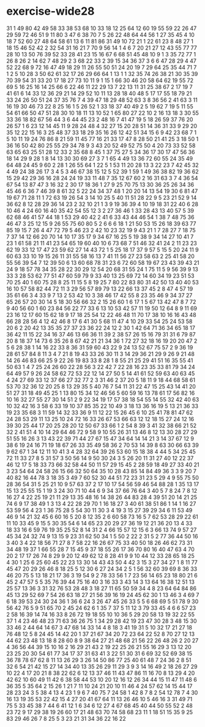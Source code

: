 # exercise-wide28
31
1
49
80
42
49
58
33
38
53
68
10
33
18
12
25
64
12
60
19
55
59
22
26
47
29
59
72
46
51
9
11
80
3
47
6
38
70
7
5
26
22
48
64
44
56
1
27
35
45
4
10
18
7
52
60
27
48
64
58
61
13
6
11
81
86
31
49
10
72
21
1
22
61
23
8
48
27
1
18
15
46
52
42
2
32
54
31
16
21
7
70
9
56
14
1
4
6
7
20
21
27
12
43
55
77
77
28
10
13
50
76
39
52
33
28
41
23
15
16
67
6
68
51
45
48
10
9
1
3
35
72
77
1
26
8
26
2
14
62
7
48
29
2
3
68
22
33
2
39
15
34
36
37
3
6
6
47
28
29
4
47
52
22
68
9
72
16
47
49
18
29
11
26
55
50
51
24
20
19
7
29
64
25
35
44
71
7
1
2
5
10
28
3
50
62
61
32
17
26
29
66
64
1
13
1
1
32
35
74
26
38
21
30
35
39
70
39
54
31
33
20
17
18
27
73
10
11
9
1
15
1
66
30
46
20
58
64
62
19
55
72
69
5
16
25
16
14
25
66
6
22
46
11
22
29
13
7
22
13
11
31
25
38
67
2
17
19
7
41
61
6
14
33
12
36
29
21
14
29
52
10
11
13
28
18
40
48
5
17
17
55
18
79
21
33
24
26
50
51
24
37
35
76
7
4
39
47
18
29
48
52
63
3
8
36
56
2
41
63
3
11
16
19
30
46
73
22
8
25
16
1
5
26
52
1
33
18
37
40
49
2
5
19
62
7
19
5
11
55
54
61
66
50
47
51
28
30
10
18
11
13
10
52
1
65
80
27
22
10
2
16
13
18
3
30
55
33
36
18
82
67
56
44
3
6
44
45
23
2
48
16
7
41
47
19
5
18
26
59
37
76
20
26
57
1
6
23
12
14
45
11
9
28
24
48
4
32
27
15
20
28
51
14
36
31
33
9
29
20
35
12
22
15
16
3
25
48
37
33
18
29
35
16
26
12
42
51
34
15
6
9
42
23
68
7
1
5
10
11
19
24
76
86
8
21
59
11
45
77
16
21
33
17
47
8
28
50
21
41
25
3
18
50
1
36
16
50
42
80
25
55
29
34
78
9
3
43
20
52
49
52
75
50
4
20
73
33
52
58
63
65
63
25
51
28
12
33
2
35
68
8
45
1
37
75
27
5
34
36
17
30
17
47
56
36
18
14
29
9
28
1
8
14
13
30
30
69
27
3
7
1
65
4
49
13
36
72
60
55
24
35
49
64
48
24
45
9
60
2
28
1
26
55
64
1
22
5
1
53
11
20
28
13
3
22
23
7
42
45
32
4
49
24
38
26
17
3
4
5
3
46
67
38
15
12
5
52
39
1
59
1
49
36
38
82
19
36
62
15
29
42
29
36
16
28
24
24
19
33
11
48
7
35
12
67
60
2
16
31
63
3
7
4
36
54
67
54
13
87
47
3
16
32
2
30
17
18
36
1
27
9
25
70
75
13
30
36
25
26
34
36
45
46
6
36
7
46
39
8
61
32
5
22
24
34
37
48
1
20
20
14
13
54
19
30
6
81
47
19
67
71
28
11
1
72
63
19
26
54
3
14
10
25
5
40
11
51
28
22
9
5
23
21
52
9
14
36
62
8
12
28
29
36
14
23
2
32
10
21
1
3
9
19
36
39
4
10
19
18
31
22
40
6
28
10
46
4
24
60
16
40
35
42
54
55
12
3
2
27
36
46
1
33
28
43
13
40
57
5
39
62
68
46
41
57
44
18
1
53
29
40
42
2
41
6
33
43
44
46
54
1
38
7
48
75
36
46
47
3
25
12
15
9
26
55
75
60
80
5
2
6
6
6
18
1
21
50
53
15
26
18
39
63
77
85
19
15
7
26
4
47
72
79
5
46
23
2
42
10
23
32
19
9
43
21
1
7
28
27
7
18
75
7
37
14
12
66
20
70
14
10
17
35
17
9
34
67
16
25
5
19
38
9
34
14
27
10
41
7
23
1
61
58
21
11
41
23
54
65
19
60
40
10
6
73
68
7
51
46
32
41
24
2
11
23
23
62
19
33
12
17
47
23
59
62
27
14
43
72
1
5
25
18
17
37
9
57
5
15
5
20
24
11
9
60
63
33
10
19
15
26
11
31
55
58
16
13
7
41
11
56
27
23
58
63
2
25
41
58
20
55
56
39
54
7
12
39
50
6
13
60
68
78
31
23
6
72
60
58
19
67
23
43
39
43
21
24
9
18
57
78
34
35
28
22
30
29
12
54
20
68
31
55
24
1
75
11
5
9
56
39
9
13
33
3
28
53
62
77
51
47
60
59
79
9
33
40
13
25
69
72
14
60
34
19
23
51
53
70
25
40
1
60
75
28
8
25
11
15
5
8
19
25
7
80
22
83
80
31
42
50
13
40
40
53
16
10
57
58
82
44
72
11
3
29
56
57
89
79
13
22
66
13
37
45
2
8
47
4
57
19
35
61
66
3
4
33
9
7
13
2
53
42
10
3
38
46
17
42
55
8
23
35
46
9
34
37
27
65
26
57
20
30
14
5
18
30
56
66
32
2
15
26
60
1
6
17
1
5
67
13
42
47
8
7
72
9
40
56
60
1
60
23
84
56
22
77
33
6
13
10
53
42
57
11
19
50
12
64
8
9
11
69
23
16
12
17
60
15
62
18
9
17
18
25
54
12
22
46
48
11
70
17
38
10
16
16
43
48
66
28
28
56
4
12
42
46
8
17
6
41
30
5
68
11
47
4
10
29
33
54
25
24
53
58
20
6
2
20
42
13
35
35
27
37
23
36
22
24
12
2
30
1
42
64
71
36
34
65
18
17
36
42
11
15
22
34
16
37
46
13
66
36
11
39
2
38
57
26
15
16
79
31
31
6
79
87
20
8
18
37
14
73
6
35
26
8
67
42
21
21
34
36
1
72
27
32
18
16
19
20
20
47
2
5
6
28
38
1
14
16
22
33
8
36
31
59
60
43
22
9
24
13
52
67
75
57
2
9
36
19
28
61
57
84
8
11
3
4
7
21
8
19
43
33
26
30
11
3
14
29
36
21
29
9
26
9
21
48
14
26
46
83
66
25
9
22
26
19
83
33
8
28
1
8
55
21
25
29
41
51
16
35
55
41
50
63
1
4
7
25
24
26
60
22
28
56
3
22
42
7
22
28
16
23
35
33
81
79
34
24
64
49
57
9
26
24
58
62
72
53
22
12
14
27
50
5
14
41
61
52
59
63
40
63
45
4
24
27
69
33
12
37
66
27
32
77
2
3
31
46
2
37
20
5
18
11
9
18
44
68
58
61
53
70
32
36
12
20
25
8
13
29
35
5
40
76
7
54
11
31
22
47
15
25
43
14
41
20
51
27
31
18
49
45
25
1
13
80
15
34
12
46
56
5
60
59
16
13
78
61
17
56
82
16
10
16
32
27
55
27
30
14
51
2
9
22
34
19
17
57
38
18
54
55
14
55
32
42
40
63
10
32
42
16
3
58
6
33
19
10
37
85
35
22
10
49
3
18
13
36
16
19
5
13
21
36
33
19
23
35
68
3
11
59
14
32
33
36
9
11
12
22
15
26
45
6
10
25
41
78
81
47
62
24
28
53
29
11
13
25
10
24
72
16
33
26
67
53
66
63
12
12
18
15
27
24
12
16
39
30
25
44
17
20
25
28
20
12
50
67
33
66
1
2
54
8
39
3
41
32
38
66
21
52
32
2
41
51
4
10
14
29
64
46
72
9
58
9
10
55
26
31
13
46
8
12
13
30
28
27
29
51
55
16
26
3
13
43
22
39
71
44
27
67
15
47
34
64
14
14
21
3
14
37
67
12
9
38
6
19
24
16
71
19
18
67
26
33
35
49
58
36
2
70
53
14
39
8
63
30
66
63
39
9
62
67
1
34
12
11
10
41
3
4
28
32
64
39
26
53
60
15
18
38
4
44
5
34
25
45
72
11
33
27
8
5
31
57
3
50
56
14
9
50
30
24
3
5
26
20
11
31
27
40
12
22
37
46
12
17
5
18
33
73
66
32
58
44
50
11
57
29
15
45
2
28
59
18
49
27
33
40
21
3
23
54
64
24
58
26
15
66
32
50
64
35
10
28
43
85
14
84
49
36
3
3
9
20
7
40
82
16
44
78
3
18
35
3
49
7
60
52
30
44
51
72
23
31
23
5
29
4
9
55
75
50
28
36
54
31
5
25
21
10
9
57
63
37
2
17
10
17
54
56
59
46
54
88
28
1
35
13
17
15
13
25
55
15
1
19
3
24
30
71
10
44
6
9
34
37
66
76
64
3
40
5
7
8
24
7
8
12
16
27
4
22
25
19
21
11
29
13
35
48
16
14
38
26
44
83
28
4
39
51
20
14
21
25
74
6
9
17
38
49
1
3
13
4
22
28
29
70
1
16
18
27
3
40
61
38
51
86
1
14
1
16
27
53
59
56
4
23
1
36
75
28
5
54
30
11
30
3
4
19
3
15
27
39
29
34
6
11
53
49
46
9
14
21
32
45
6
60
16
5
20
8
12
35
2
6
60
58
73
16
5
7
62
53
28
29
22
61
11
10
33
45
9
15
5
30
35
54
6
14
65
23
20
29
27
36
19
12
21
36
20
13
4
33
18
33
16
6
59
76
19
35
25
52
8
14
31
2
4
66
15
57
12
15
6
3
66
13
74
9
57
27
45
34
24
32
74
9
13
15
9
23
31
62
50
34
1
5
50
2
22
2
31
5
2
77
36
44
50
16
3
40
3
4
22
18
56
71
27
8
7
58
22
16
26
67
75
33
40
50
18
26
46
62
73
31
34
48
19
37
1
66
55
28
7
15
45
9
37
18
55
26
17
36
70
80
16
40
47
63
4
70
20
2
17
17
26
74
8
29
9
20
12
49
62
12
8
28
41
9
9
10
44
12
33
28
65
18
25
4
30
1
25
6
25
60
45
22
23
13
30
14
43
43
50
4
42
3
15
3
27
34
27
1
8
11
77
45
47
20
29
26
46
8
18
25
5
12
30
6
27
24
34
2
5
1
56
32
60
39
69
8
36
33
46
20
75
5
13
18
21
17
36
3
19
54
9
2
78
33
56
1
7
23
56
14
65
23
18
80
21
6
45
2
47
57
5
5
35
76
39
44
75
16
40
3
16
33
3
43
14
3
13
64
16
38
12
51
13
25
57
13
36
3
31
32
76
53
28
48
3
18
27
11
65
50
59
34
4
8
23
64
64
84
86
45
13
29
52
69
7
54
26
63
18
27
21
56
39
16
19
24
45
62
30
1
13
46
3
4
69
7
6
18
39
53
24
30
24
36
1
36
6
24
3
26
47
45
26
33
5
5
6
68
69
5
51
78
9
30
56
42
76
5
9
51
65
70
2
45
24
62
6
1
35
7
37
5
11
12
3
79
33
45
4
6
6
57
23
2
58
16
39
14
74
16
33
8
26
72
19
18
55
10
10
36
5
29
20
58
13
19
32
22
55
37
1
4
23
46
48
23
71
63
36
26
75
1
34
29
28
42
19
23
47
30
28
3
48
15
30
33
46
2
44
64
14
67
3
47
68
14
33
14
4
8
18
3
41
19
31
5
10
32
17
21
27
18
76
48
12
5
8
24
45
14
42
20
1
37
21
67
34
20
72
23
64
22
52
8
70
27
12
13
44
62
23
48
13
18
8
28
60
8
9
38
64
27
21
48
68
21
56
22
26
48
26
2
20
27
4
36
56
44
39
15
10
16
2
16
29
21
43
2
19
22
25
26
21
55
16
29
3
13
12
20
23
25
20
30
54
61
77
34
17
37
31
63
41
3
22
51
30
31
6
69
32
52
69
38
15
36
78
78
67
62
8
11
13
26
29
3
26
14
50
86
77
25
40
61
48
7
24
36
2
8
51
32
6
54
21
42
15
27
14
34
40
13
35
26
29
11
29
3
9
3
14
16
49
2
18
26
27
29
10
22
4
17
20
21
8
38
22
62
6
12
13
37
46
11
43
47
86
11
16
70
8
13
29
4
20
42
62
10
60
49
11
42
6
38
58
44
53
10
20
12
16
12
26
34
44
15
11
47
11
48
6
36
35
5
35
64
2
15
26
1
21
7
11
10
24
21
20
10
11
46
4
24
57
62
14
15
44
17
28
23
24
3
5
38
4
13
4
23
1
9
6
7
40
75
7
24
58
1
42
8
7
8
2
54
12
78
7
4
30
16
13
19
35
53
22
42
15
4
27
20
41
67
64
11
13
26
46
10
5
46
16
3
31
49
71
75
5
33
45
38
7
44
6
41
12
1
6
34
6
12
27
4
67
68
45
40
44
50
55
52
2
48
23
72
9
17
29
38
19
26
60
17
21
48
63
70
74
58
68
23
11
1
18
51
15
35
9
25
83
29
46
26
7
8
25
5
3
23
21
31
34
36
22
16
22
